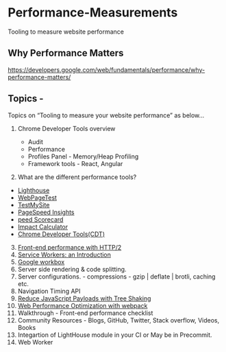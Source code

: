 # Performance-Measurements
Tooling to measure website performance

## Why Performance Matters 
https://developers.google.com/web/fundamentals/performance/why-performance-matters/

## Topics -
Topics on “Tooling to measure your website performance” as below…
 
1. Chrome Developer Tools overview
    - Audit
    - Performance
    - Profiles Panel - Memory/Heap Profiling
    - Framework tools - React, Angular

2. What are the different performance tools? 
  - [Lighthouse](https://developers.google.com/web/tools/lighthouse/)
  - [WebPageTest](https://www.webpagetest.org/)
  - [TestMySite](https://testmysite.thinkwithgoogle.com/) 
  - [PageSpeed Insights](https://developers.google.com/speed/pagespeed/insights/)
  - [peed Scorecard](https://www.thinkwithgoogle.com/feature/mobile/)
  - [Impact Calculator](https://www.thinkwithgoogle.com/feature/mobile/)
  - [Chrome Developer Tools(CDT)](https://developers.google.com/web/tools/chrome-devtools/)
  
3. [Front-end performance with HTTP/2](https://hpbn.co/http2/)
4. [Service Workers: an Introduction](https://developers.google.com/web/fundamentals/primers/service-workers/)
5. [Google workbox](https://developers.google.com/web/tools/workbox/)
4. Server side rendering & code splitting.
5. Server configurations. - compressions - gzip | deflate | brotli, caching etc.
6. Navigation Timing API
7. [Reduce JavaScript Payloads with Tree Shaking](https://developers.google.com/web/fundamentals/performance/optimizing-javascript/tree-shaking/)
7. [Web Performance Optimization with webpack](https://developers.google.com/web/fundamentals/performance/webpack/)
7. Walkthrough - Front-end performance checklist
8. Community Resources - Blogs, GitHub, Twitter, Stack overflow, Videos, Books
9. Integartion of LightHouse module in your CI or May be in Precommit.
10. Web Worker
